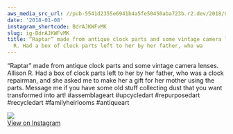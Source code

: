 ```yaml
---
aws_media_src_url: //pub-5541d2355e6941b4a5fe50450aba723b.r2.dev/2018/01/2018-01-08_02-35-16_UTC.jpg
date: '2018-01-08'
instagram_shortcode: BdrAJKWFvMK
slug: ig-BdrAJKWFvMK
title: “Raptar” made from antique clock parts and some vintage camera lenses. Allison
  R. Had a box of clock parts left to her by her father, who wa
---
```


“Raptar” made from antique clock parts and some vintage camera lenses. Allison R. Had a box of clock parts left to her by her father, who was a clock repairman, and she asked me to make her a gift for her mother using the parts. Message me if you have some old stuff collecting dust that you want transformed into art! #assemblageart #upcycledart #repurposedart #recycledart #familyheirlooms #antiqueart 

![](//pub-5541d2355e6941b4a5fe50450aba723b.r2.dev/2018/01/2018-01-08_02-35-16_UTC.jpg)   
[View on Instagram](https://www.instagram.com/p/BdrAJKWFvMK/)